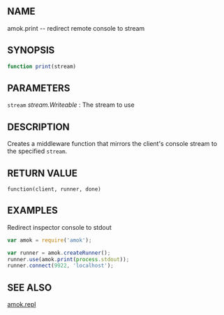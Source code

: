 ---
---

## NAME

amok.print -- redirect remote console to stream

## SYNOPSIS

```js
function print(stream)
```

## PARAMETERS
`stream` *stream.Writeable*
:   The stream to use

## DESCRIPTION

Creates a middleware function that mirrors the client's console stream to
the specified `stream`.

## RETURN VALUE

`function(client, runner, done)`

## EXAMPLES

Redirect inspector console to stdout

```js
var amok = require('amok');

var runner = amok.createRunner();
runner.use(amok.print(process.stdout));
runner.connect(9922, 'localhost');
```

## SEE ALSO

[amok.repl](amok.repl.3.md)